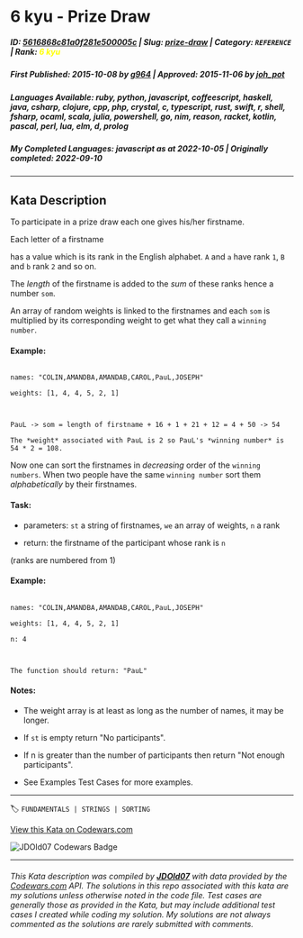 # 6 kyu - Prize Draw

##### **ID**: [5616868c81a0f281e500005c](https://www.codewars.com/kata/5616868c81a0f281e500005c) | **Slug**: [prize-draw](https://www.codewars.com/kata/5616868c81a0f281e500005c) | **Category**: `REFERENCE` | **Rank**: <span style="color:yellow">6 kyu</span>

##### **First Published**: 2015-10-08 ***by*** [g964](https://www.codewars.com/users/g964) | **Approved**: 2015-11-06 ***by*** [joh_pot](https://www.codewars.com/users/joh_pot)

##### **Languages Available**: ruby, python, javascript, coffeescript, haskell, java, csharp, clojure, cpp, php, crystal, c, typescript, rust, swift, r, shell, fsharp, ocaml, scala, julia, powershell, go, nim, reason, racket, kotlin, pascal, perl, lua, elm, d, prolog

##### **My Completed Languages**: javascript ***as at*** 2022-10-05 | **Originally completed**: 2022-09-10

---

## Kata Description


To participate in a prize draw each one gives his/her firstname. 



Each letter of a firstname

has a value which is its rank in the English alphabet. `A` and `a` have rank `1`, `B` and `b` rank `2` and so on. 



The *length* of the firstname is added to the *sum* of these ranks hence a number `som`. 



An array of random weights is linked to the firstnames and each `som` is multiplied by its corresponding weight to get what they call a `winning number`.



#### Example:

```

names: "COLIN,AMANDBA,AMANDAB,CAROL,PauL,JOSEPH"

weights: [1, 4, 4, 5, 2, 1]



PauL -> som = length of firstname + 16 + 1 + 21 + 12 = 4 + 50 -> 54

The *weight* associated with PauL is 2 so PauL's *winning number* is 54 * 2 = 108.

```

Now one can sort the firstnames in *decreasing* order of the `winning numbers`. When two people have the same `winning number` sort them *alphabetically* by their firstnames.



#### Task:



- parameters: `st` a string of firstnames, `we` an array of weights, `n` a rank 



- return: the firstname of the participant whose rank is `n` 

(ranks are numbered from 1)



#### Example:

```

names: "COLIN,AMANDBA,AMANDAB,CAROL,PauL,JOSEPH"

weights: [1, 4, 4, 5, 2, 1]

n: 4



The function should return: "PauL"

```

#### Notes:

- The weight array is at least as long as the number of names, it may be longer.



- If `st` is empty return "No participants".



- If n is greater than the number of participants then return "Not enough participants".



- See Examples Test Cases for more examples.

---


🏷 `FUNDAMENTALS | STRINGS | SORTING`


[View this Kata on Codewars.com](https://www.codewars.com/kata/5616868c81a0f281e500005c)

![](https://www.codewars.com/users/jdold07/badges/large "JDOld07 Codewars Badge")

---

###### *This Kata description was compiled by [**JDOld07**](https://tpstech.dev) with data provided by the [Codewars.com](https://www.codewars.com) API.  The solutions in this repo associated with this kata are my solutions unless otherwise noted in the code file.  Test cases are generally those as provided in the Kata, but may include additional test cases I created while coding my solution.  My solutions are not always commented as the solutions are rarely submitted with comments.*
